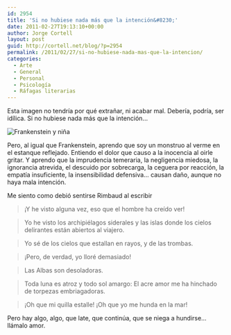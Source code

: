 ```yaml
---
id: 2954
title: 'Si no hubiese nada más que la intención&#8230;'
date: 2011-02-27T19:13:10+00:00
author: Jorge Cortell
layout: post
guid: http://cortell.net/blog/?p=2954
permalink: /2011/02/27/si-no-hubiese-nada-mas-que-la-intencion/
categories:
  - Arte
  - General
  - Personal
  - Psicología
  - Ráfagas literarias
---
```

Esta imagen no tendría por qué extrañar, ni acabar mal. Debería, podría, ser idílica. Si no hubiese nada más que la intención&#8230;

<img class="aligncenter" src="http://4.bp.blogspot.com/_cYJfOrbhjmY/TI5PERTKj8I/AAAAAAAACCo/QYehUnrKo14/s1600/frankenstein_girl.jpg" alt="Frankenstein y niña" />

Pero, al igual que Frankenstein, aprendo que soy un monstruo al verme en el estanque reflejado. Entiendo el dolor que causo a la inocencia al oirle gritar. Y aprendo que la imprudencia temeraria, la negligencia miedosa, la ignorancia atrevida, el descuido por sobrecarga, la ceguera por reacción, la empatía insuficiente, la insensibilidad defensiva&#8230; causan daño, aunque no haya mala intención.

Me siento como debió sentirse Rimbaud al escribir

> ¡Y he visto alguna vez, eso que el hombre ha creído ver!
  
> Yo he visto los archipiélagos siderales y las islas donde los cielos delirantes están abiertos al viajero.
  
> Yo sé de los cielos que estallan en rayos, y de las trombas.
  
> ¡Pero, de verdad, yo lloré demasiado!
  
> Las Albas son desoladoras.
  
> Toda luna es atroz y todo sol amargo: El acre amor me ha hinchado de torpezas embriagadoras.
  
> ¡Oh que mi quilla estalle! ¡Oh que yo me hunda en la mar!

Pero hay algo, algo, que late, que continúa, que se niega a hundirse&#8230; llámalo amor.